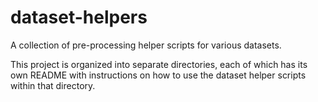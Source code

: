 # dataset-helpers
A collection of pre-processing helper scripts for various datasets.

This project is organized into separate directories, each of which has its own README with instructions on how to use the dataset helper scripts within that directory. 
